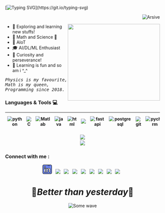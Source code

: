 [![Typing SVG](https://readme-typing-svg.herokuapp.com?font=Inconsolata&color=%239565FF&duration=3500&multiline=true&height=70&lines=Hi%2C+I+am+Sivakumar%F0%9F%91%8B;Nice+to+meet+you!)](https://git.io/typing-svg)

<p align="right"> <img src="https://komarev.com/ghpvc/?username=Arsive02&label=Profile%20views&color=0e75b6&style=flat" alt="Arsive" /> </p>
<img src="https://user-images.githubusercontent.com/55843765/150628331-5a462c5a-61d4-49f3-b171-59729f0c8656.png" width="300" height="250" align="right"/>

- 🔭 Exploring and learning new stuffs! 
- 💖 Math and Science 💖  
- 🤖 AIoT
- 🎓 AI/DL/ML Enthusiast 
- 🎯 Curiosity and perseverance!
- 🧠 Learning is fun and so am i ^_^  

<pre>
<i>Physics is my favourite,
Math is my queen,
Programming since 2018.</i>
</pre> 

### Languages & Tools :computer:
|<img src="https://img.icons8.com/color/60/000000/python.png" alt="python"/> | <img src="https://img.icons8.com/color/60/000000/c-programming.png" alt="C"/> |<img src="http://neuroplausible.com/img/posts/matlab.jpg" width = 60 alt="Matlab"/>| <img src="https://img.icons8.com/color/60/000000/java.png" alt="java"/> |<img src="https://firebasestorage.googleapis.com/v0/b/github--images.appspot.com/o/Github%20images%2Flogo-html-5.png?alt=media&token=433bba37-6049-47d4-8cb6-4498d7886ff1" width=60 alt="html"/> |<img src="https://www.pngkit.com/png/detail/800-8001116_html-css-js-icons.png" width=60 atl="css"/> |<img src = "https://cdn.worldvectorlogo.com/logos/fastapi.svg" width=60 alt="fastapi"/> |<img src="https://upload.wikimedia.org/wikipedia/commons/thumb/2/29/Postgresql_elephant.svg/1200px-Postgresql_elephant.svg.png" width=60 alt="postgresql"/> |<img src="https://upload.wikimedia.org/wikipedia/commons/thumb/3/3f/Git_icon.svg/1200px-Git_icon.svg.png" width=60 alt="git"/> |<img src="https://upload.wikimedia.org/wikipedia/commons/thumb/1/1d/PyCharm_Icon.svg/1200px-PyCharm_Icon.svg.png" width=60 alt="pycharm"/> |<img src="https://upload.wikimedia.org/wikipedia/commons/thumb/9/9c/IntelliJ_IDEA_Icon.svg/2048px-IntelliJ_IDEA_Icon.svg.png" width=60 alt="intellij"/> |<img src="https://upload.wikimedia.org/wikipedia/commons/thumb/9/9a/Visual_Studio_Code_1.35_icon.svg/2048px-Visual_Studio_Code_1.35_icon.svg.png" width=60 alt="vscode"/> |<img src="https://upload.wikimedia.org/wikipedia/commons/thumb/3/38/Jupyter_logo.svg/1767px-Jupyter_logo.svg.png" width=60 alt="jupyter notebook"/>
|:---:|:---:|:---:|:---:|:---:|:---:|:---:|:---:|:---:|:---:|:---:|:---:|:---:|

<p align="center">
  <a href="https://github.com/anuraghazra/github-readme-stats"> 
    <img  src="https://github-readme-stats.vercel.app/api?username=Arsive02&count_private=true&show_icons=true&theme=radical"/><br>
    <img src="https://github-readme-stats.vercel.app/api/top-langs/?username=Arsive02&hide=Jupyter%20Notebook&langs_count=8"/>
  </a>
</p>

### Connect with me :
<p align='center'>
   <a href="https://www.linkedin.com/in/siva-kumar-5b2527190/"><img height="30" src="https://raw.githubusercontent.com/8bithemant/8bithemant/master/linkedin.png?raw=true"></a>&nbsp;&nbsp;
   <a href="https://www.reddit.com/user/Arsive"><img height="30" src="https://img.shields.io/badge/Reddit-FF4500?style=for-the-badge&logo=reddit&logoColor=white"></a>&nbsp;&nbsp;
  <a href="https://dev.to/arsive02"><img src="https://img.shields.io/badge/dev.to-0A0A0A?style=for-the-badge&logo=devdotto&logoColor=white"></a>&nbsp;&nbsp;
  <a href="https://discordapp.com/users/581004063412322323"><img src="https://img.shields.io/badge/Discord-7289DA?style=for-the-badge&logo=discord&logoColor=white"></a>&nbsp;&nbsp;
  <a href="https://github.com/Arsive02"><img src="https://img.shields.io/badge/GitHub-100000?style=for-the-badge&logo=github&logoColor=white"></a>&nbsp;&nbsp;
  <a href="https://www.hackerrank.com/e8ec138"><img src="https://img.shields.io/badge/-Hackerrank-2EC866?style=for-the-badge&logo=HackerRank&logoColor=white"></a>&nbsp;&nbsp;
  <a href="https://leetcode.com/sivaparkour2/"><img src="https://img.shields.io/badge/-LeetCode-FFA116?style=for-the-badge&logo=LeetCode&logoColor=black"></a>&nbsp;&nbsp;
  <a href="https://stackoverflow.com/users/12125576/arsive"><img src="https://img.shields.io/badge/Stack_Overflow-FE7A16?style=for-the-badge&logo=stack-overflow&logoColor=white"></a>&nbsp;&nbsp;   
    <a href="https://www.kaggle.com/arsive02"><img src="https://img.shields.io/badge/Kaggle-20BEFF?style=for-the-badge&logo=Kaggle&logoColor=white"></a>&nbsp;&nbsp;   
</p>

<h1 align='center'>🚀<i>Better than yesterday</i>🚀</h1>
<p align="center">
        <img src="https://raw.githubusercontent.com/bornmay/bornmay/Update/svg/Bottom.svg" alt="Some wave" />
</p>


